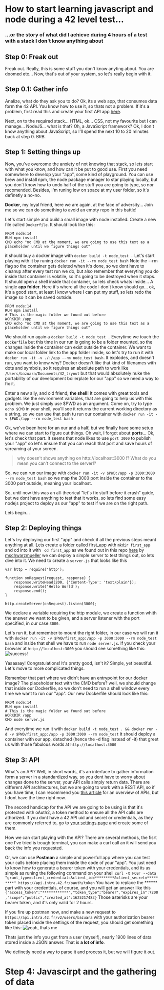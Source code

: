 # How to start learning javascript and node during a 42 level test...

### ...or the story of what did I achieve during 4 hours of a test with a stack I don't know anything about

## Step 0: Freak out
Freak out. Really, this is some stuff you don't know anyting about. You are doomed etc... Now, that's out of your system, so let's really begin with it.

## Step 0.1: Gather info
Analize, what do they ask you to do? Ok, its a web app, that consumes data form the 42 API. You know how to use it, so thats not a problem. If it's a problem, first read this and create your first API app [here](https://api.intra.42.fr/apidoc/guides/getting_started).

Next, on to the required stack... HTML, ok... CSS, not my favourite but I can manage... NodeJS... what is that? Oh, a JavaScript framework? Ok, I don't know anything about JavaScript, so I'll spend the next 10 to 20 minutes back at step 0. BRB.

## Step 1: Setting things up
Now, you've overcome the anxiety of not knowing that stack, so lets start with what you know, and how can it be put to good use. First you need somewhere to develop your "app", some kind of playground. You can use brew and install npm, the node package manager to star playing locally, but you don't know how to undo half of the stuff you are going to type, so nor recomended. Besides, I'm runing low on space at my user folder, so it's definetly a no-no. 

**Docker**, my loyal friend, here we are again, at the face of adversity... Join me so we can do something to avoid an empty repo in this battle!

Let's start simple and build a small image with node installed. 
Create a new file called ```Dockerfile```. It should look like this:

```
FROM node:14
RUN npm install
CMD echo "no CMD at the moment, we are going to use this text as a placeholder until we figure things out"
```
it should buy a docker image with ```docker build -t node_test .```
Let's start playing with it by runing ```docker run -it --rm node_test bash``` Note the --rm flag so the container gets deleted when it's done, so we dont have to cleanup after every test run we do, but also remember that everyting you do inside that container is volatile, so it's going to be destroyed when it stops. It should open a shell inside that container, so lets check whats inside... A single **app folder**. Here it's where all the code I don't know should go... ok, it's a good start, at least I know where I can put my stuff, so lets redo the image so it can be saved outside.

```
FROM node:14
RUN npm install
# This is the magic folder we found out before
WORKDIR /app 
CMD echo "no CMD at the moment, we are going to use this text as a placeholder until we figure things out"
```
We should run again a ```docker build -t node_test .``` Everytime we touch the ```Dockerfile``` but this time in our run is going to be a folder mounted, so the changes inside the container can exist outside the container. We want to make our local folder link to the app folder inside, so let's try to run it with ```docker run -it -v ./:/app --rm node_test bash```. It explodes, and doesn't run, you want to know why? Docker doesn't like that kind of filenames with dots and symbols, so it requires an absolute path to work like ```/Users/bazuara/Documents/42_tryout``` but that would absolutely nuke the portability of our  development boilerplate for our "app" so we need a way to fix it. 

Enter a new ally, and old friend, **the shell**! It comes with great tools and gadgets like the environment variables, that are going to help us with this problem. We just simply use $PWD as an argument. Come on, try to type ```echo $CMD``` in your shell, you'll see it returns the current working directory as a string, so we can use that path tu run our container with ```docker run -it -v $PWD:/app --rm node_test bash```

Ok, we've been here for an our and a half, but we finally have some setup where we can start to figure out things. Oh wait, I forgot about **ports**... Ok, let's check that part. It seems that node likes to use ```port 3000``` to publish your "app" so let's ensure that you can reach that port and save hours of screaming at your screen.
> why doesn't shows anything on http://localhost:3000 !? What do you mean you can't connect to the server!?

So, we can run our image with ```docker run -it -v $PWD:/app -p 3000:3000 --rm node_test bash``` so we map the 3000 port inside the container to the 3000 port outside, meaning your localhost.

So, until now this was an all-theorical "let's fix stuff before it crash" guide, but we dont have anything to test that it works, so lets find some easy nodejs project to deploy as our "app" to test if we are on the right path.

Lets begin...

## Step 2: Deploying things

Let's try deploying our first "app" and check if all the previous steps meant anything at all. Lets create a folder called first_app with ```mkdir first_app``` and cd into it with ``` cd first_app```
as we found out in this repo [here](https://github.com/mschwarzmueller/nodejs-basics-tutorial) by [mschwarzmueller](https://github.com/mschwarzmueller) we can deploy a simple server to test things out, so lets dive into it. We need to create a ```server.js``` that looks like this

```
var http = require('http');

function onRequest(request, response) {
    response.writeHead(200, {'Content-Type': 'text/plain'});
    response.write('Hello World');
    response.end();
}

http.createServer(onRequest).listen(3000);
```
We declare a variable requiring the http module, we create a function whith the answer we want to be given, and a server listener with the port specified, in our case ```3000```.

Let's run it, but remember to mount the right folder, in our case we will run it with ```docker run -it -v $PWD/first_app:/app -p 3000:3000 --rm node_test bash``` and inside that shell we have to run ```node server.js```. If you check your browser at ```http://localhost:3000``` you should see something like this:
![success!](./resources/hello_world_js.png)

Yaaaaaay! Congratulations! It's pretty good, isn't it? Simple, yet beautiful. Let's move to more complicated things.

Remember that part where we didn't have an entrypoint for our docker image? The placeholder text with the CMD before? well, we should change that inside our Dockerfile, so we don't need to run a shell window every time we want to run our "app". Our new Dockerfile should look like this:

```
FROM node:14
RUN npm install
# This is the magic folder we found out before
WORKDIR /app 
CMD node server.js
```
And everytime we run it with ```docker build -t node_test . && docker run -d -v $PWD/first_app:/app -p 3000:3000 --rm node_test``` it should deploy a container with our app, detached (hence the -d flag instead of -it) that greet us with those fabulous words at ```http://localhost:3000```

## Step 3: API

What's an API? Well, in short words, it's an interface to gather information form a server in a standardized way, so you dont have to worry about changes done to the server, your API calls simply return data. There are different API architectures, but we are going to work with a REST API, so if you have time, I can recommend you [this article](https://searchapparchitecture.techtarget.com/tip/What-are-the-types-of-APIs-and-their-differences) for an overview of APIs, but I dont have the time right now.

The second handicap for the API we are going to be using is that it's protected with oAuth2, a token method to ensure all the API calls are athorized. If you dont have a 42 API uid and secret or credentials, as they are commonly referred to, go to [your settings page](https://profile.intra.42.fr/oauth/applications) and create some of them.

How we can start playing with the API? There are several methods, the fisrt one I've tried is trough terminal, you can make a curl call an it will send you back the info you requested.

Or, we can use **Postman** a simple and powerfull app where you can test your calls before placing them inside the code of your "app". You just need to know how to generate a bearer token with your credentials, and its as simple as runing the following command on your shell ```curl -X POST --data "grant_type=client_credentials&client_id=*********&client_secret=*********" https://api.intra.42.fr/oauth/token```
You have to replace the ****** part with your credentials, of course, and you will get an answer like this ```{"access_token":"************","token_type":"bearer","expires_in":7200,"scope":"public","created_at":1625217483}```
Those asterisks are your bearer token, and it's only valid for 2 hours.

If you fire up postman now, and make a new request to ```https://api.intra.42.fr/v2/users/bazuara``` with your authorization bearer token placed inside the settings of the request, you should get something like this:
![yeah, thats me](./resources/postman_bazuara.png)

Thats just the info you get from a user (myself), nearly 1900 lines of data stored inside a JSON answer. That is **a lot of info**.

We definetly need a way to parse it and process it, but we will figure it out.

# Step 4: Javascirpt and the gathering of data



